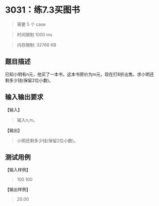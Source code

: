# 3031：练7.3买图书

> 需要 5 个 case

> 时间限制 1000 ms

> 内存限制: 32768 KB

## 题目描述

已知小明有n元，他买了一本书，这本书原价为m元，现在打8折出售。求小明还剩多少钱(保留2位小数)。

## 输入输出要求

【输入】

> 输入n,m。

【输出】

> 小明还剩多少钱(保留2位小数)。

## 测试用例

【输入样例】

> 100 100

【输出样例】

> 20.00
